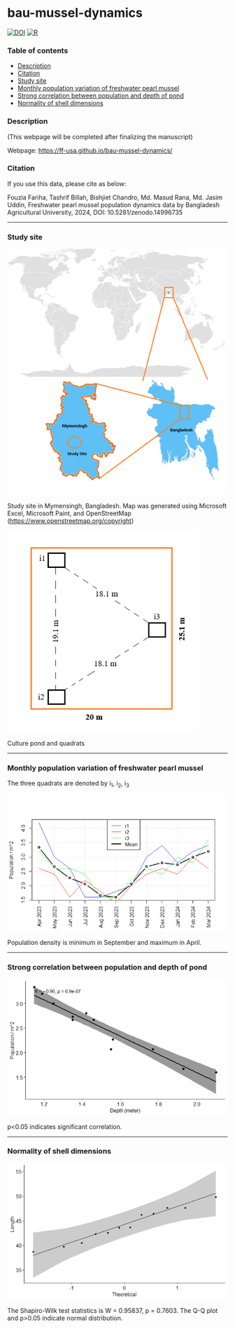 # bau-mussel-dynamics

[![DOI](https://zenodo.org/badge/DOI/10.5281/zenodo.14996734.svg)](https://doi.org/10.5281/zenodo.14996734) [![R](https://img.shields.io/badge/R-4.4.2-green.svg)]()

### Table of contents

  * [Description](#description)
  * [Citation](#citation)
  * [Study site](#study-site)
  * [Monthly population variation of freshwater pearl mussel](#monthly-population-variation-of-freshwater-pearl-mussel)
  * [Strong correlation between population and depth of pond](#strong-correlation-between-population-and-depth-of-pond)
  * [Normality of shell dimensions](#normality-of-shell-dimensions)

### Description

(This webpage will be completed after finalizing the manuscript)

Webpage: https://ff-usa.github.io/bau-mussel-dynamics/

### Citation

If you use this data, please cite as below:

Fouzia Fariha, Tashrif Billah, Bishjiet Chandro, Md. Masud Rana, Md. Jasim Uddin, Freshwater pearl mussel population dynamics data by Bangladesh Agricultural University, 2024, DOI: 10.5281/zenodo.14996735

---

### Study site

![](canvas_6.5x8_annot.png)

Study site in Mymensingh, Bangladesh. Map was generated using Microsoft Excel, Microsoft Paint, and OpenStreetMap (https://www.openstreetmap.org/copyright)

![](pond_annot.png)

Culture pond and quadrats


---

### Monthly population variation of freshwater pearl mussel

The three quadrats are denoted by i<sub>1</sub>, i<sub>2</sub>, i<sub>3</sub>

![](population.png)

Population density is minimum in September and maximum in April.

---

### Strong correlation between population and depth of pond

![](corr_population_depth.png)

p<0.05 indicates significant correlation.

---

### Normality of shell dimensions

![](qqplot_length.png)

The Shapiro-Wilk test statistics is W = 0.95837, p = 0.7603. The Q-Q plot and p>0.05 indicate normal distribution.
